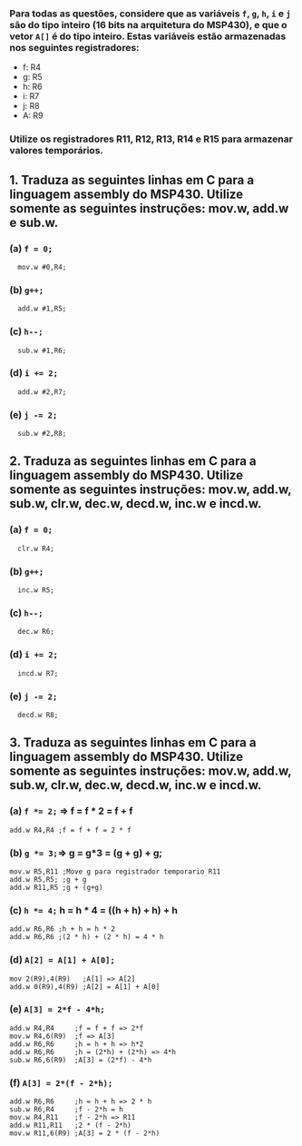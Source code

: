 ### Para todas as questões, considere que as variáveis `f`, `g`, `h`, `i` e `j` são do tipo inteiro (16 bits na arquitetura do MSP430), e que o vetor `A[]` é do tipo inteiro. Estas variáveis estão armazenadas nos seguintes registradores:

- f: R4
- g: R5
- h: R6
- i: R7
- j: R8
- A: R9

### Utilize os registradores R11, R12, R13, R14 e R15 para armazenar valores temporários.

## 1. Traduza as seguintes linhas em C para a linguagem assembly do MSP430. Utilize somente as seguintes instruções: mov.w, add.w e sub.w.

### (a) `f = 0;`
```assembly
  mov.w #0,R4;
```
### (b) `g++;`
```assembly
  add.w #1,R5;
```
### (c) `h--;`
```
  sub.w #1,R6;
```
### (d) `i += 2;`
```
  add.w #2,R7;
```
### (e) `j -= 2;`
```
  sub.w #2,R8;
```
## 2. Traduza as seguintes linhas em C para a linguagem assembly do MSP430. Utilize somente as seguintes instruções: mov.w, add.w, sub.w, clr.w, dec.w, decd.w, inc.w e incd.w.

### (a) `f = 0;`
```
  clr.w R4;
```
### (b) `g++;`
```
  inc.w R5;
```
### (c) `h--;`
```
  dec.w R6;
```
### (d) `i += 2;`
```
  incd.w R7;
```
### (e) `j -= 2;`
```
  decd.w R8;
```
## 3. Traduza as seguintes linhas em C para a linguagem assembly do MSP430. Utilize somente as seguintes instruções: mov.w, add.w, sub.w, clr.w, dec.w, decd.w, inc.w e incd.w.

### (a) `f *= 2;` => f = f * 2 = f + f

```
add.w R4,R4 ;f = f + f = 2 * f
```

### (b) `g *= 3;`=> g = g*3 = (g + g) + g;

```assembly
mov.w R5,R11 ;Move g para registrador temporario R11
add.w R5,R5; ;g + g
add.w R11,R5 ;g + (g+g)
```

### (c) `h *= 4;` h = h * 4 = ((h + h) + h) + h
```assembly
add.w R6,R6 ;h + h = h * 2
add.w R6,R6 ;(2 * h) + (2 * h) = 4 * h
```
### (d) `A[2] = A[1] + A[0];`
```
mov 2(R9),4(R9)   ;A[1] => A[2]
add.w 0(R9),4(R9) ;A[2] = A[1] + A[0]
```
### (e) `A[3] = 2*f - 4*h;`
```
add.w R4,R4     ;f = f + f => 2*f
mov.w R4,6(R9)  ;f => A[3]
add.w R6,R6     ;h = h + h => h*2
add.w R6,R6     ;h = (2*h) + (2*h) => 4*h
sub.w R6,6(R9)  ;A[3] = (2*f) - 4*h
```

### (f) `A[3] = 2*(f - 2*h);`
```
add.w R6,R6     ;h = h + h => 2 * h
sub.w R6,R4     ;f - 2*h = h
mov.w R4,R11    ;f - 2*h => R11
add.w R11,R11   ;2 * (f - 2*h)
mov.w R11,6(R9) ;A[3] = 2 * (f - 2*h)
```
